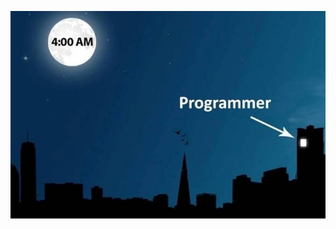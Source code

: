 ![programmer.jpg](./programmer.jpg)

<!-- <img alt="programmer.jpg]" src="https://github.com/ouweiya/ouweiya/blob/master/programmer.jpg?raw=true" width="100%"> -->
<!-- ![Example Image](images/example.png) -->